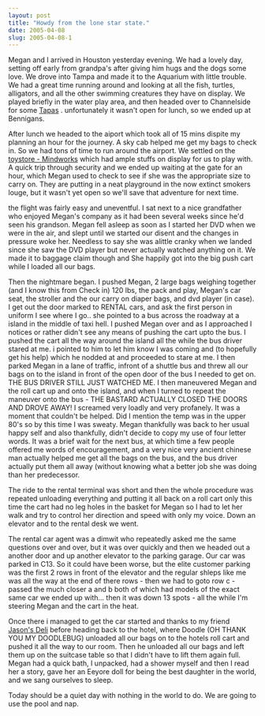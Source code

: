 ```yaml
---
layout: post
title: "Howdy from the lone star state."
date: 2005-04-08
slug: 2005-04-08-1
---
```


Megan and I arrived in Houston yesterday evening.  We had a lovely day, setting off early from grandpa&apos;s after giving him hugs and the dogs some love.  We drove into Tampa and made it to the Aquarium with little trouble.  We had a great time running around and looking at all the fish, turtles, alligators, and all the other swimming creatures they have on display.  We played briefly in the water play area, and then headed over to Channelside for some  [Tapas](http://www.tinatapas.com/) .  unfortunately it wasn&apos;t open for lunch, so we ended up at Bennigans.

After lunch we headed to the aiport which took all of 15 mins dispite my planning an hour for the journey.  A sky cab helped me get my bags to check in.  So we had tons of time to run around the airport.  We settled on the  [toystore - Mindworks](http://www.tampaairport.com/shops/index.asp)  which had ample stuffs on display for us to play with.  A quick trip through security and we ended up waiting at the gate for an hour, which Megan used to check to see if she was the appropriate size to carry on.  They are putting in a neat playground in the now extinct smokers louge, but it wasn&apos;t yet open so we&apos;ll save that adventure for next time.

the flight was fairly easy and uneventful.  I sat next to a nice grandfather who enjoyed Megan&apos;s company as it had been several weeks since he&apos;d seen his grandson.  Megan fell asleep as soon as I started her DVD when we were in the air, and slept  until we started our disent and the changes in pressure woke her.  Needless to say she was alittle cranky when we landed since she saw the DVD player but never actually watched anything on it.  We made it to baggage claim though and She happily got into the big push cart while I loaded all our bags.  

Then the nightmare began.  I pushed Megan, 2 large bags weighing together (and I know this from Check in) 120 lbs, the pack and play, Megan&apos;s car seat, the stroller and the our carry on diaper bags, and dvd player (in case).  I get out the door marked to RENTAL cars, and ask the first person in uniform I see where I go.. she pointed to a bus across the roadway at a island in the middle of taxi hell.  I pushed Megan over and as I approached I notices or rather didn&apos;t see any means of pushing the cart upto the bus.  I pushed the cart all the way around the island all the while the bus driver stared at me.  i pointed to him to let him know I was coming and (to hopefully get his help) which he nodded at and proceeded to stare at me. I then parked Megan in a lane of traffic, infront of a shuttle bus and threw all our bags on to the island in front of the open door of the bus I needed to get on.  THE BUS DRIVER STILL JUST WATCHED ME.  I then maneuvered Megan and the roll cart up and onto the island, and when I turned to repeat the maneuver onto the bus - THE BASTARD ACTUALLY CLOSED THE DOORS AND DROVE AWAY!  I screamed very loadly and very profanely.  It was a moment that couldn&apos;t be helped.  Did I mention the temp was in the upper 80&apos;s so by this time I was sweaty.  Megan thankfully was back to her usual happy self and also thankfully, didn&apos;t decide to copy my use of four letter words.  It was a brief wait for the next bus, at which time a few people offered me words of encouragement, and a very nice very ancient chinese man actually helped me get all the bags on the bus, and the bus driver actually put them all away (without knowing what a better job she was doing than her predecessor.  

The ride to the rental terminal was short and then the whole procedure was repeated unloading everything and putting it all back on a roll cart only this time the cart had no leg holes in the basket for Megan so I had to let her walk and try to control her direction and speed with only my voice. Down an elevator and to the rental desk we went.

The rental car agent was a dimwit who repeatedly asked me the same questions over and over, but it was over quickly and then we headed out a another door and up another elevator to the parking garage.  Our car was parked in C13.  So it could have been worse, but the elite customer parking was the first 2 rows in front of the elevator and the regular shleps like me was all the way at the end of there rows - then we had to goto row c - passed the much closer a and b both of which had models of the exact same car we ended up with... then it was down 13 spots - all the while I&apos;m steering Megan and the cart in the heat.  

Once there i managed to get the car started and thanks to my friend  [Jason&apos;s Deli](http://www.jasonsdeli.com/index3.html)  before heading back to the hotel, where Doodle (OH THANK YOU MY DOODLEBUG) unloaded all our bags on to the hotels roll cart and pushed it all the way to our room.  Then he unloaded all our bags and left them up on the suitcase table so that I didn&apos;t have to lift them again full.  Megan had a quick bath, I unpacked, had a shower myself and then I read her a story, gave her an Eeyore doll for being the best daughter in the world, and we sang ourselves to sleep.  

Today should be a quiet day with nothing in the world to do.  We are going to use the pool and nap.
